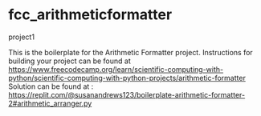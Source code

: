 # fcc_arithmeticformatter  
project1  

This is the boilerplate for the Arithmetic Formatter project. Instructions for building your project can be found at https://www.freecodecamp.org/learn/scientific-computing-with-python/scientific-computing-with-python-projects/arithmetic-formatter  
Solution can be found at :
https://replit.com/@susanandrews123/boilerplate-arithmetic-formatter-2#arithmetic_arranger.py
